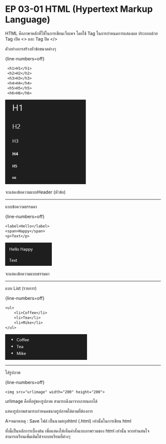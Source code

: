 # EP 03-01 HTML (Hypertext Markup Language)

HTML คือภาษาหลักที่ใช้ในการเขียนเว็บเพจ โดยใช้ Tag ในการกำหนดการแสดงผล
ประกอบด้วย Tag เปิด <> และ Tag ปิด </> 

ตัวอย่างการสร้างหัวข้อขนาดต่างๆ

{line-numbers=off} 
~~~~~~~~ 
 <h1>H1</h1>
 <h2>H2</h2>
 <h3>H3</h3>
 <h4>H4</h4>
 <h5>H5</h5>
 <h6>H6</h6>
~~~~~~~~ 

![](images/EP03/01.PNG)

จะแสดงข้อความแบบHeader (หัวข้อ)

* * *

แบบข้อความธรรมดา

{line-numbers=off} 
~~~~~~~~ 
<label>Hello</label>
<span>Happy</span>
<p>Text</p>
~~~~~~~~ 

![](images/EP03/02.PNG)

จะแสดงข้อความแบบธรรมดา

* * *

แบบ List (รายการ)

{line-numbers=off} 
~~~~~~~~ 
<ul>
    <li>Coffee</li>
    <li>Tea</li>
    <li>Mike</li>
</ul>  
~~~~~~~~   

![](images/EP03/03.PNG)

* * *

ใส่รูปภาพ

{line-numbers=off} 
~~~~~~~~ 
<img src="urlimage" width="200" height="200"> 
~~~~~~~~   

urlimage คือที่อยู่ของรูปภาพ สามารถดึงมาจากภายนอกได้

แสดงรูปภาพสามารถกำหนดขนาดรูปภาพได้ตามที่ต้องการ

A>หมายเหตุ : Save ไฟล์ เป็นนามสกุลhtml (.html) เท่านั้นในการเขียน html

ทั้งนี้เป็นหลักการเบื้องต้น เพื่อแสดงให้เห็นคำสั่งแบบภาพรวมของ html เท่านั้น หากท่านสนใจสามารถเรียนเพิ่มเติมได้จากบทเรียนที่ต่างๆ


